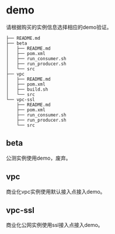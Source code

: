 # demo
请根据购买的实例信息选择相应的demo验证。
```
├── README.md
├── beta
│   ├── README.md
│   ├── pom.xml
│   ├── run_consumer.sh
│   ├── run_producer.sh
│   └── src
├── vpc
│   ├── README.md
│   ├── pom.xml
│   ├── build.sh
│   └── src
└── vpc-ssl
    ├── README.md
    ├── pom.xml
    ├── run_consumer.sh
    ├── run_producer.sh
    └── src
```

## beta
公测实例使用demo，废弃。

## vpc
商业化vpc实例使用默认接入点接入demo。

## vpc-ssl
商业化公网实例使用ssl接入点接入demo。

